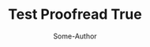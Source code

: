 ---
status: proofread
title: "Test Proofread True"
author: Some-Author
collector: some-collector
collected_date: 20240223
translator: some-tranlator
translated_date: 20240223
proofreader: inscripoem
proofread_date: 20240310
link: http://www.example.com/
---